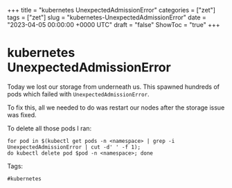 +++
title = "kubernetes UnexpectedAdmissionError"
categories = ["zet"]
tags = ["zet"]
slug = "kubernetes-UnexpectedAdmissionError"
date = "2023-04-05 00:00:00 +0000 UTC"
draft = "false"
ShowToc = "true"
+++

# kubernetes UnexpectedAdmissionError

Today we lost our storage from underneath us. This spawned hundreds of
pods which failed with `UnexpectedAdmissionError`.

To fix this, all we needed to do was restart our nodes after the storage
issue was fixed.

To delete all those pods I ran:

```shell
for pod in $(kubectl get pods -n <namespace> | grep -i UnexpectedAdmissionError | cut -d' ' -f 1);
do kubectl delete pod $pod -n <namespace>; done
```

Tags:

    #kubernetes


